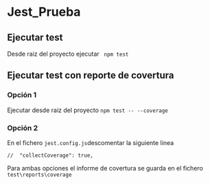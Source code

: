 # Jest_Prueba

## Ejecutar test
Desde raiz del proyecto ejecutar 
``` npm test```

## Ejecutar test con reporte de covertura
### Opción 1
Ejecutar desde raiz del proyecto ```npm test -- --coverage```

### Opción 2
En el fichero ```jest.config.js```descomentar la siguiente linea
```
//  "collectCoverage": true,
```
Para ambas opciones el informe de covertura se guarda en el fichero ```test\reports\coverage```
